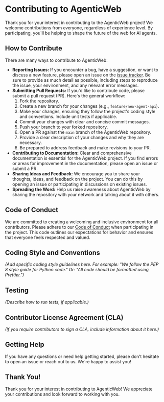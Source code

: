 # Contributing to AgenticWeb

Thank you for your interest in contributing to the AgenticWeb project! We welcome contributions from everyone, regardless of experience level. By participating, you'll be helping to shape the future of the web for AI agents.

## How to Contribute

There are many ways to contribute to AgenticWeb:

* **Reporting Issues:**  If you encounter a bug, have a suggestion, or want to discuss a new feature, please open an issue on the [issue tracker](https://github.com/YOUR_USERNAME/AgenticWeb/issues).  Be sure to provide as much detail as possible, including steps to reproduce the issue, your environment, and any relevant error messages.
* **Submitting Pull Requests:**  If you'd like to contribute code, please submit a pull request (PR).  Here's the general workflow:
    1. Fork the repository.
    2. Create a new branch for your changes (e.g., `feature/new-agent-api`).
    3. Make your changes, ensuring they follow the project's coding style and conventions.  Include unit tests if applicable.
    4. Commit your changes with clear and concise commit messages.
    5. Push your branch to your forked repository.
    6. Open a PR against the `main` branch of the AgenticWeb repository.
    7. Provide a clear description of your changes and why they are necessary.
    8. Be prepared to address feedback and make revisions to your PR.
* **Contributing to Documentation:**  Clear and comprehensive documentation is essential for the AgenticWeb project.  If you find errors or areas for improvement in the documentation, please open an issue or submit a PR.
* **Sharing Ideas and Feedback:**  We encourage you to share your thoughts, ideas, and feedback on the project.  You can do this by opening an issue or participating in discussions on existing issues.
* **Spreading the Word:**  Help us raise awareness about AgenticWeb by sharing the repository with your network and talking about it with others.

## Code of Conduct

We are committed to creating a welcoming and inclusive environment for all contributors.  Please adhere to our [Code of Conduct](CODE_OF_CONDUCT.md) when participating in the project.  This code outlines our expectations for behavior and ensures that everyone feels respected and valued.

## Coding Style and Conventions

*(Add specific coding style guidelines here.  For example: "We follow the PEP 8 style guide for Python code."  Or: "All code should be formatted using Prettier.")*

## Testing

*(Describe how to run tests, if applicable.)*

## Contributor License Agreement (CLA)

*(If you require contributors to sign a CLA, include information about it here.)*

## Getting Help

If you have any questions or need help getting started, please don't hesitate to open an issue or reach out to us. We're happy to assist you!

## Thank You!

Thank you for your interest in contributing to AgenticWeb!  We appreciate your contributions and look forward to working with you.

